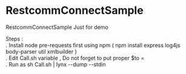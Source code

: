 # RestcommConnectSample
RestcommConnectSample Just for demo

Steps :</br>
  <le>. Install node pre-requests first using npm ( npm install express log4js body-parser util xmlbuilder )</le></br>
  . Edit Call.sh variable , Do not forget to put proper $to = </br>
  . Run as sh Call.sh | lynx --dump --stdin</br>

